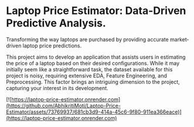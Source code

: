 # Laptop Price Estimator: Data-Driven Predictive Analysis. 
Transforming the way laptops are purchased by providing accurate market-driven laptop price predictions.

This project aims to develop an application that assists users in estimating the price of a laptop based on their desired configurations. While it may initially seem like a straightforward task, the dataset available for this project is noisy, requiring extensive EDA, Feature Engineering, and Preprocessing. This factor brings an intriguing dimension to the project, capturing your interest in its development.

[![https://laptop-price-estimator.onrender.com](https://github.com/AbhikritiMoti/Laptop-Price-Estimator/assets/73769937/681cb3d9-414a-45c6-9f80-911ea366eace)](https://laptop-price-estimator.onrender.com)

